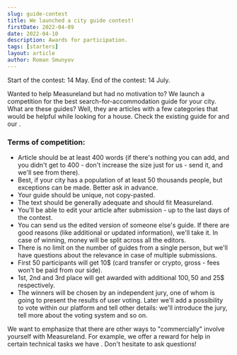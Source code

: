 ```yaml
---
slug: guide-contest
title: We launched a city guide contest!
firstDate: 2022-04-09
date: 2022-04-10
description: Awards for participation.
tags: [starters]
layout: article
author: Roman Smunyov
---
```


<script>
    import Summary from "$lib/components/Article/Summary.svelte";
    import TextLink from "$lib/components/ui-elements/TextLink.svelte";
</script>

Start of the contest: 14 May. End of the contest: 14 July.

<Summary
    text="Write and submit your guide. 10$ award is guaranteed for the first 50 participants. Winners will get more!"
/>

Wanted to help Measureland but had no motivation to? We launch a competition for the best search-for-accommodation guide for your city. What are these guides? Well, they are articles with a few categories that would be helpful while looking for a house. Check the existing guide for <TextLink href="../minsk-belarus/" text="Minsk" /> and our <TextLink href="../write-a-guide/" text="how-to-write-a-guide article" />.

### Terms of competition:

- Article should be at least 400 words (if there's nothing you can add, and you didn't get to 400 - don't increase the size just for us - send it, and we'll see from there).
- Best, if your city has a population of at least 50 thousands people, but exceptions can be made. Better ask in advance.
- Your guide should be unique, not copy-pasted.
- The text should be generally adequate and should fit Measureland.
- You'll be able to edit your article after submission - up to the last days of the contest.
- You can send us the edited version of someone else's guide. If there are good reasons (like additional or updated information), we'll take it. In case of winning, money will be split across all the editors.
- There is no limit on the number of guides from a single person, but we'll have questions about the relevance in case of multiple submissions.
- First 50 participants will get 10$ (card transfer or crypto, gross - fees won't be paid from our side).
- 1st, 2nd and 3rd place will get awarded with additional 100$, 50$ and 25$ respectively.
- The winners will be chosen by an independent jury, one of whom is going to present the results of user voting. Later we'll add a possibility to vote within our platform and tell other details: we'll introduce the jury, tell more about the voting system and so on.

We want to emphasize that there are other ways to "commercially" involve yourself with Measureland. For example, we offer a reward for help in certain technical tasks we have <TextLink href="https://github.com/RomanistHere/Measureland/issues" text="on GitHub" blank={true} />. Don't hesitate to ask questions!
